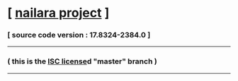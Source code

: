 # [ [nailara project](http://www.nailara.net/) ]

### [ source code version : 17.8324-2384.0 ]

---
### ( this is the [ISC license](docs/license)d "master" branch )
---
